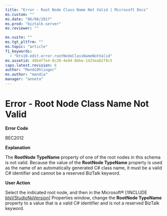 ```yaml
---
title: "Error - Root Node Class Name Not Valid | Microsoft Docs"
ms.custom: ""
ms.date: "06/08/2017"
ms.prod: "biztalk-server"
ms.reviewer: ""

ms.suite: ""
ms.tgt_pltfrm: ""
ms.topic: "article"
f1_keywords: 
  - "bts10.edit.error.rootNodeClassNameNotValid"
ms.assetid: 48b4f7e4-8c20-4e94-86be-1425ea62f8c5
caps.latest.revision: 6
author: "MandiOhlinger"
ms.author: "mandia"
manager: "anneta"
---
```

# Error - Root Node Class Name Not Valid
**Error Code**  
  
 BEC2012  
  
 **Explanation**  
  
 The **RootNode TypeName** property of one of the root nodes in this schema is not valid. Because the value of the **RootNode TypeName** property is used as the name of an automatically generated C# class name, it must be a valid C# identifier and cannot be a reserved BizTalk keyword.  
  
 **User Action**  
  
 Select the indicated root node, and then in the Microsoft® [!INCLUDE [btsVStudioNoVersion](../includes/btsvstudionoversion-md.md)] Properties window, change the <strong>RootNode TypeName</strong> property to a value that is a valid C# identifier and is not a reserved BizTalk keyword.